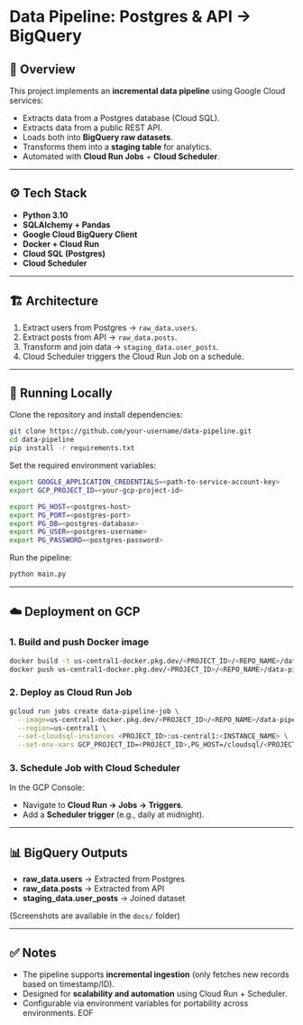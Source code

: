 

# Data Pipeline: Postgres & API → BigQuery

## 📌 Overview
This project implements an **incremental data pipeline** using Google Cloud services:
- Extracts data from a Postgres database (Cloud SQL).
- Extracts data from a public REST API.
- Loads both into **BigQuery raw datasets**.
- Transforms them into a **staging table** for analytics.
- Automated with **Cloud Run Jobs** + **Cloud Scheduler**.

---

## ⚙️ Tech Stack
- **Python 3.10**
- **SQLAlchemy + Pandas**
- **Google Cloud BigQuery Client**
- **Docker + Cloud Run**
- **Cloud SQL (Postgres)**
- **Cloud Scheduler**

---

## 🏗️ Architecture

1. Extract users from Postgres → `raw_data.users`.
2. Extract posts from API → `raw_data.posts`.
3. Transform and join data → `staging_data.user_posts`.
4. Cloud Scheduler triggers the Cloud Run Job on a schedule.

---

## 🚀 Running Locally

Clone the repository and install dependencies:

```bash
git clone https://github.com/your-username/data-pipeline.git
cd data-pipeline
pip install -r requirements.txt
````

Set the required environment variables:

```bash
export GOOGLE_APPLICATION_CREDENTIALS=<path-to-service-account-key>
export GCP_PROJECT_ID=<your-gcp-project-id>

export PG_HOST=<postgres-host>
export PG_PORT=<postgres-port>
export PG_DB=<postgres-database>
export PG_USER=<postgres-username>
export PG_PASSWORD=<postgres-password>
```

Run the pipeline:

```bash
python main.py
```

---

## ☁️ Deployment on GCP

### 1. Build and push Docker image

```bash
docker build -t us-central1-docker.pkg.dev/<PROJECT_ID>/<REPO_NAME>/data-pipeline:latest .
docker push us-central1-docker.pkg.dev/<PROJECT_ID>/<REPO_NAME>/data-pipeline:latest
```

### 2. Deploy as Cloud Run Job

```bash
gcloud run jobs create data-pipeline-job \
  --image=us-central1-docker.pkg.dev/<PROJECT_ID>/<REPO_NAME>/data-pipeline:latest \
  --region=us-central1 \
  --set-cloudsql-instances <PROJECT_ID>:us-central1:<INSTANCE_NAME> \
  --set-env-vars GCP_PROJECT_ID=<PROJECT_ID>,PG_HOST=/cloudsql/<PROJECT_ID>:us-central1:<INSTANCE_NAME>,PG_PORT=5432,PG_DB=<DB_NAME>,PG_USER=<DB_USER>,PG_PASSWORD=<DB_PASSWORD>
```

### 3. Schedule Job with Cloud Scheduler

In the GCP Console:

* Navigate to **Cloud Run → Jobs → Triggers**.
* Add a **Scheduler trigger** (e.g., daily at midnight).

---

## 📊 BigQuery Outputs

* **raw\_data.users** → Extracted from Postgres
* **raw\_data.posts** → Extracted from API
* **staging\_data.user\_posts** → Joined dataset

(Screenshots are available in the `docs/` folder)

---

## ✅ Notes

* The pipeline supports **incremental ingestion** (only fetches new records based on timestamp/ID).
* Designed for **scalability and automation** using Cloud Run + Scheduler.
* Configurable via environment variables for portability across environments.
  EOF



```
